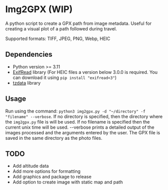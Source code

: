 # Img2GPX (WIP)

A python script to create a GPX path from image metadata. Useful for creating a visual plot of a path followed during travel.

Supported formats: TIFF, JPEG, PNG, Webp, HEIC

## Dependencies

- Python version >= 3.11
- [ExifRead](https://pypi.org/project/ExifRead/) library (For HEIC files a version below 3.0.0 is required. You can download it using `pip install "exifread<3"`)
- [tzdata](https://pypi.org/project/tzdata/) library

## Usage

Run using the command: `python3 img2gpx.py -d "~/directory" -f "filename" --verbose`.
If no directory is specified, then the directory where the `img2gpx.py` file is will be used. If no filename is specified then the current unix time will be used. --verbose prints a detailed output of the images processed and the arguments entered by the user.
The GPX file is saved in the same directory as the photo files.

## TODO

- Add altitude data
- Add more options for formatting
- Add graphics and package to release
- Add option to create image with static map and path
